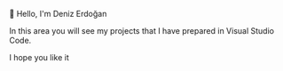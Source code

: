 :wave: Hello, I'm Deniz Erdoğan 

In this area you will see my projects that I have prepared in Visual Studio Code.

I hope you like it 